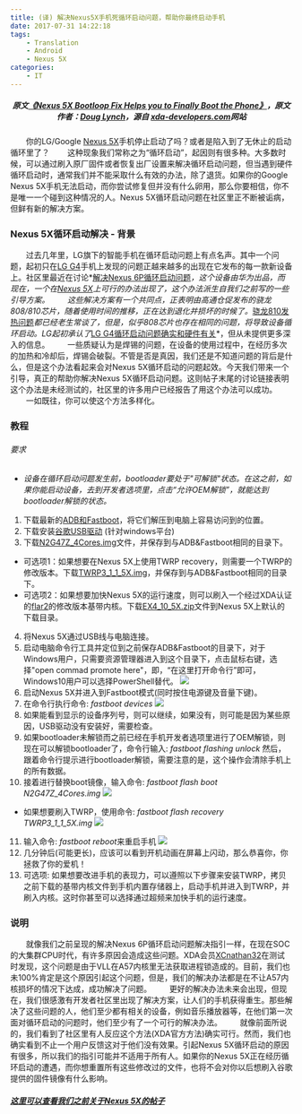 ```yaml
---
title: (译) 解决Nexus5X手机死循环启动问题，帮助你最终启动手机
date: 2017-07-31 14:22:18
tags: 
    - Translation
    - Android
    - Nexus 5X
categories:
    - IT
---
```

##### <center>*原文[《Nexus 5X Bootloop Fix Helps you to Finally Boot the Phone》][1]，原文作者：[Doug Lynch][2]，源自 [xda-developers.com][3]网站*</center>
&#8195;&#8195;你的LG/Google [Nexus 5X][4]手机停止启动了吗？或者是陷入到了无休止的启动循环里了？
&#8195;&#8195;这种现象我们常称之为“循环启动”，起因则有很多种。大多数时候，可以通过刷入原厂固件或者恢复出厂设置来解决循环启动问题，但当遇到硬件循环启动时，通常我们并不能采取什么有效的办法，除了退货。如果你的Google Nexus 5X手机无法启动，而你尝试修复但并没有什么卵用，那么你要相信，你不是唯一一个碰到这种情况的人。Nexus 5X循环启动问题在社区里正不断被诟病，但鲜有新的解决方案。
### Nexus 5X循环启动解决 - 背景
&#8195;&#8195;过去几年里，LG旗下的智能手机在循环启动问题上有点名声。其中一个问题，起初只在[LG G4][5]手机上发现的问题正越来越多的出现在它发布的每一款新设备上。社区里最近在讨论*[解决Nexus 6P循环启动问题][6]*，这个设备由华为出品，而现在，一个在[Nexus 5X][7]上可行的办法出现了，这个办法派生自我们之前写的一些引导方案。
&#8195;&#8195;这些解决方案有一个共同点，正表明由高通仓促发布的骁龙808/810芯片，随着使用时间的推移，正在达到退化并损坏的时候了。*[骁龙810发热问题][8]*都已经老生常谈了，但是，似乎808芯片也存在相同的问题，将导致设备循环启动。LG起初承认了*[LG G4循环启动问题确实和硬件有关][9]*，但从未提供更多深入的信息。
&#8195;&#8195;一些质疑认为是焊锡的问题，在设备的使用过程中，在经历多次的加热和冷却后，焊锡会破裂。不管是否是真因，我们还是不知道问题的背后是什么，但是这个办法看起来会对Nexus 5X循环启动的问题起效。今天我们带来一个引导，真正的帮助你解决Nexus 5X循环启动问题。这则帖子末尾的讨论链接表明这个办法是未经测试的，社区里的许多用户已经报告了用这个办法可以成功。
&#8195;&#8195;一如既往，你可以使这个方法多样化。
### 教程
###### 要求
* *设备在循环启动问题发生前，bootloader要处于"可解锁"状态。在这之前，如果你能启动设备，去到开发者选项里，点击“允许OEM解锁”，就能达到bootloader解锁的状态。*
1. 下载最新的[ADB和Fastboot][10]，将它们解压到电脑上容易访问到的位置。<!-- more -->
2. 下载安装[谷歌USB驱动][11] (针对windows平台)
3. 下载[N2G47Z_4Cores.img][12]文件，并保存到与ADB&Fastboot相同的目录下。
 * 可选项1：如果想要在Nexus 5X上使用TWRP recovery，则需要一个TWRP的修改版本。下载[TWRP3_1_1_5X.img][13]，并保存到与ADB&Fastboot相同的目录下。
 * 可选项2：如果想要加快Nexus 5X的运行速度，则可以刷入一个经过XDA认证的[flar2][14]的修改版本基带内核。下载[EX4_10_5X.zip][15]文件到Nexus 5X上默认的下载目录。
4. 将Nexus 5X通过USB线与电脑连接。
5. 启动电脑命令行工具并定位到之前保存ADB&Fastboot的目录下，对于Windows用户，只需要资源管理器进入到这个目录下，点击鼠标右键，选择"open commad promote here"，即，“在这里打开命令行”即可，Windows10用户可以选择PowerShell替代。
![](1.png)
6. 启动Nexus 5X并进入到Fastboot模式(同时按住电源键及音量下键)。
7. 在命令行执行命令: *fastboot devices*
![](2.png)
8. 如果能看到显示的设备序列号，则可以继续，如果没有，则可能是因为某些原因，USB驱动没有安装好，需要检查。
9. 如果bootloader未解锁而之前已经在手机开发者选项里进行了OEM解锁，则现在可以解锁bootloader了，命令行输入: *fastboot flashing unlock* 然后，跟着命令行提示进行bootloader解锁，需要注意的是，这个操作会清除手机上的所有数据。
10. 接着进行替换boot镜像，输入命令: *fastboot flash boot N2G47Z_4Cores.img*
![](3.png)
 * 如果想要刷入TWRP，使用命令: *fastboot flash recovery TWRP3_1_1_5X.img*
 ![](4.png)
11. 输入命令: *fastboot reboot*来重启手机
![](5.png)
12. 几分钟后(可能更长)，应该可以看到开机动画在屏幕上闪动，那么恭喜你，你拯救了你的爱机！
13. 可选项: 如果想要改进手机的表现力，可以遵照以下步骤来安装TWRP，拷贝之前下载的基带内核文件到手机内置存储器上，启动手机并进入到TWRP，并刷入内核。这时你甚至可以选择通过超频来加快手机的运行速度。

### 说明
&#8195;&#8195;就像我们之前呈现的解决Nexus 6P循环启动问题解决指引一样，在现在SOC的大集群CPU时代，有许多原因会造成这些问题。XDA会员[XCnathan32][16]在测试时发现，这个问题是由于VLL在A57内核里无法获取进程锁造成的。目前，我们也未100%肯定是这个原因引起这个问题，但是，我们的解决办法都是在不让A57内核损坏的情况下达成，成功解决了问题。
&#8195;&#8195;更好的解决办法未来会出现，但现在，我们很感激有开发者社区里出现了解决方案，让人们的手机获得重生。那些解决了这些问题的人，他们至少都有相关的设备，例如音乐播放器等，在他们第一次面对循环启动的问题时，他们至少有了一个可行的解决办法。
&#8195;&#8195;就像前面所说的，我们看到了社区里有人反应这个方法(XDA官方方法)确实可行。然而，我们也确实看到不止一个用户反馈这对于他们没有效果。引起Nexus 5X循环启动的原因有很多，所以我们的指引可能并不适用于所有人。如果你的Nexus 5X正在经历循环启动的遭遇，而你想重置所有这些修改过的文件，也将不会对你以后想刷入谷歌提供的固件镜像有什么影响。
#### *[这里可以查看我们之前关于Nexus 5X的帖子][17]*





[1]: https://www.xda-developers.com/nexus-5x-bootloop-fix-boot-phone/
[2]: https://www.xda-developers.com/author/doug-lynch/
[3]: https://www.xda-developers.com/
[4]: https://forum.xda-developers.com/nexus-5x
[5]: https://forum.xda-developers.com/g4
[6]: https://www.xda-developers.com/nexus-6p-bootloop-fix/
[7]: https://forum.xda-developers.com/nexus-5x
[8]: https://www.xda-developers.com/opinion-the-810-held-back-a-generation-with-deliberate-apologism-damage-control/
[9]: https://www.xda-developers.com/xda-external-link/lg-admits-g4-bootloop-problem-is-a-hardware-fault-will-repair-affected-devices/
[10]: https://www.xda-developers.com/google-releases-separate-adb-and-fastboot-binary-downloads/
[11]: https://developer.android.com/studio/run/win-usb.html
[12]: https://www.dropbox.com/s/tm7qt98r6d7q2a6/N2G47Z_4Cores.img?dl=0
[13]: https://www.dropbox.com/s/levla3p5npe24pw/TWRP3_1_1_5X.img?dl=0
[14]: https://forum.xda-developers.com/member.php?u=4684315
[15]: https://www.dropbox.com/s/172ey8346e5du6l/EX4_10_5X.zip?dl=0
[16]: https://forum.xda-developers.com/member.php?u=5288606
[17]: https://forum.xda-developers.com/nexus-5x/general/untested-nexus-5x-bootloop-death-fix-t3641199